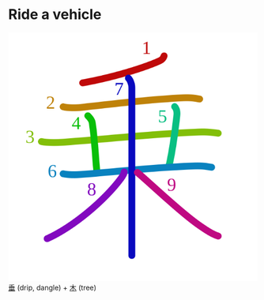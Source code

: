 # Ride a vehicle
![4e57](Kanji/kanji-colorize/4e57.svg)
[垂](Kanji/kanji-dict/垂.md) (drip, dangle) + [木](Kanji/kanji-dict/木.md) (tree) 